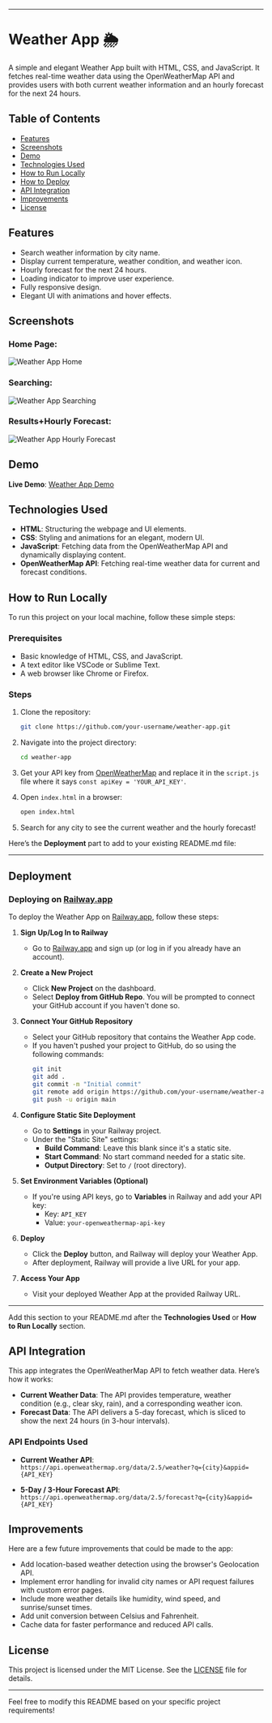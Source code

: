 
---

# Weather App 🌦

A simple and elegant Weather App built with HTML, CSS, and JavaScript. It fetches real-time weather data using the OpenWeatherMap API and provides users with both current weather information and an hourly forecast for the next 24 hours.

## Table of Contents
- [Features](#features)
- [Screenshots](#screenshots)
- [Demo](#demo)
- [Technologies Used](#technologies-used)
- [How to Run Locally](#how-to-run-locally)
- [How to Deploy](#Deployment)
- [API Integration](#api-integration)
- [Improvements](#improvements)
- [License](#license)

## Features

- Search weather information by city name.
- Display current temperature, weather condition, and weather icon.
- Hourly forecast for the next 24 hours.
- Loading indicator to improve user experience.
- Fully responsive design.
- Elegant UI with animations and hover effects.

## Screenshots

### Home Page:
![Weather App Home](<img width="1678" alt="Home" src="https://github.com/user-attachments/assets/3095e205-cc9b-45ad-a38e-6bce411e8f2f">)

### Searching:
![Weather App Searching ](<img width="1680" alt="Searching" src="https://github.com/user-attachments/assets/aa9088c9-6913-4621-b00b-0ea5d3e6c9a2">
)

### Results+Hourly Forecast:
![Weather App Hourly Forecast](<img width="1677" alt="Hourly+search" src="https://github.com/user-attachments/assets/8729f6c1-7f76-4295-bcd5-b02cf9585212">)

## Demo

**Live Demo**: [Weather App Demo](#)

## Technologies Used

- **HTML**: Structuring the webpage and UI elements.
- **CSS**: Styling and animations for an elegant, modern UI.
- **JavaScript**: Fetching data from the OpenWeatherMap API and dynamically displaying content.
- **OpenWeatherMap API**: Fetching real-time weather data for current and forecast conditions.

## How to Run Locally

To run this project on your local machine, follow these simple steps:

### Prerequisites

- Basic knowledge of HTML, CSS, and JavaScript.
- A text editor like VSCode or Sublime Text.
- A web browser like Chrome or Firefox.

### Steps

1. Clone the repository:
   ```bash
   git clone https://github.com/your-username/weather-app.git
   ```
   
2. Navigate into the project directory:
   ```bash
   cd weather-app
   ```

3. Get your API key from [OpenWeatherMap](https://home.openweathermap.org/users/sign_up) and replace it in the `script.js` file where it says `const apiKey = 'YOUR_API_KEY'`.

4. Open `index.html` in a browser:
   ```bash
   open index.html
   ```

5. Search for any city to see the current weather and the hourly forecast!

Here’s the **Deployment** part to add to your existing README.md file:

---

## Deployment

### Deploying on [Railway.app](https://railway.app)

To deploy the Weather App on [Railway.app](https://railway.app), follow these steps:

1. **Sign Up/Log In to Railway**  
   - Go to [Railway.app](https://railway.app) and sign up (or log in if you already have an account).

2. **Create a New Project**
   - Click **New Project** on the dashboard.
   - Select **Deploy from GitHub Repo**. You will be prompted to connect your GitHub account if you haven't done so.

3. **Connect Your GitHub Repository**
   - Select your GitHub repository that contains the Weather App code. 
   - If you haven't pushed your project to GitHub, do so using the following commands:
     ```bash
     git init
     git add .
     git commit -m "Initial commit"
     git remote add origin https://github.com/your-username/weather-app.git
     git push -u origin main
     ```

4. **Configure Static Site Deployment**
   - Go to **Settings** in your Railway project.
   - Under the "Static Site" settings:
     - **Build Command**: Leave this blank since it's a static site.
     - **Start Command**: No start command needed for a static site.
     - **Output Directory**: Set to `/` (root directory).

5. **Set Environment Variables (Optional)**
   - If you're using API keys, go to **Variables** in Railway and add your API key:
     - Key: `API_KEY`
     - Value: `your-openweathermap-api-key`

6. **Deploy**
   - Click the **Deploy** button, and Railway will deploy your Weather App.
   - After deployment, Railway will provide a live URL for your app.

7. **Access Your App**
   - Visit your deployed Weather App at the provided Railway URL.

---

Add this section to your README.md after the **Technologies Used** or **How to Run Locally** section.
## API Integration

This app integrates the OpenWeatherMap API to fetch weather data. Here’s how it works:

- **Current Weather Data**: The API provides temperature, weather condition (e.g., clear sky, rain), and a corresponding weather icon.
- **Forecast Data**: The API delivers a 5-day forecast, which is sliced to show the next 24 hours (in 3-hour intervals).

### API Endpoints Used

- **Current Weather API**:  
  `https://api.openweathermap.org/data/2.5/weather?q={city}&appid={API_KEY}`
  
- **5-Day / 3-Hour Forecast API**:  
  `https://api.openweathermap.org/data/2.5/forecast?q={city}&appid={API_KEY}`

## Improvements

Here are a few future improvements that could be made to the app:

- Add location-based weather detection using the browser's Geolocation API.
- Implement error handling for invalid city names or API request failures with custom error pages.
- Include more weather details like humidity, wind speed, and sunrise/sunset times.
- Add unit conversion between Celsius and Fahrenheit.
- Cache data for faster performance and reduced API calls.

## License

This project is licensed under the MIT License. See the [LICENSE](LICENSE) file for details.

---

Feel free to modify this README based on your specific project requirements!
